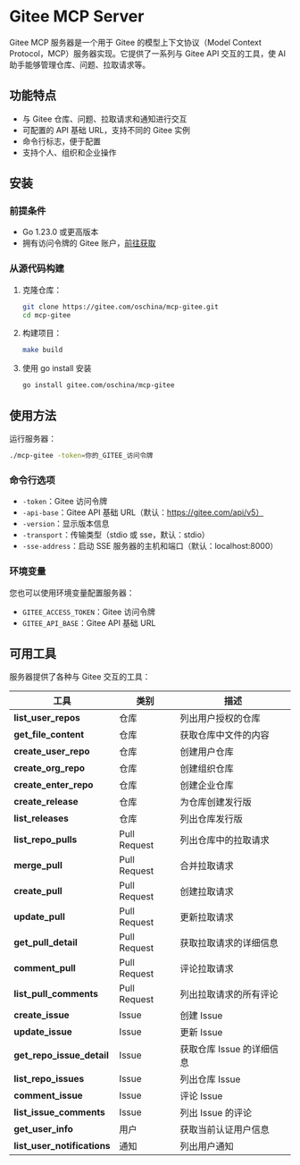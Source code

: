 # Gitee MCP Server

Gitee MCP 服务器是一个用于 Gitee 的模型上下文协议（Model Context Protocol，MCP）服务器实现。它提供了一系列与 Gitee API 交互的工具，使 AI 助手能够管理仓库、问题、拉取请求等。

## 功能特点

- 与 Gitee 仓库、问题、拉取请求和通知进行交互
- 可配置的 API 基础 URL，支持不同的 Gitee 实例
- 命令行标志，便于配置
- 支持个人、组织和企业操作

## 安装

### 前提条件

- Go 1.23.0 或更高版本
- 拥有访问令牌的 Gitee 账户，[前往获取](https://gitee.com/profile/personal_access_tokens)

### 从源代码构建

1. 克隆仓库：
   ```bash
   git clone https://gitee.com/oschina/mcp-gitee.git
   cd mcp-gitee
   ```

2. 构建项目：
   ```bash
   make build
   ```
   
3. 使用 go install 安装
   ```bash
   go install gitee.com/oschina/mcp-gitee
   ```

## 使用方法

运行服务器：

```bash
./mcp-gitee -token=你的_GITEE_访问令牌
```

### 命令行选项

- `-token`：Gitee 访问令牌
- `-api-base`：Gitee API 基础 URL（默认：https://gitee.com/api/v5）
- `-version`：显示版本信息
- `-transport`：传输类型（stdio 或 sse，默认：stdio）
- `-sse-address`：启动 SSE 服务器的主机和端口（默认：localhost:8000）

### 环境变量

您也可以使用环境变量配置服务器：

- `GITEE_ACCESS_TOKEN`：Gitee 访问令牌
- `GITEE_API_BASE`：Gitee API 基础 URL

## 可用工具

服务器提供了各种与 Gitee 交互的工具：

| 工具                          | 类别 | 描述               |
|-----------------------------|------|------------------|
| **list_user_repos**         | 仓库 | 列出用户授权的仓库        |
| **get_file_content**        | 仓库 | 获取仓库中文件的内容       |
| **create_user_repo**        | 仓库 | 创建用户仓库           |
| **create_org_repo**         | 仓库 | 创建组织仓库           |
| **create_enter_repo**       | 仓库 | 创建企业仓库           |
| **create_release**          | 仓库 | 为仓库创建发行版         |
| **list_releases**           | 仓库 | 列出仓库发行版          |
| **list_repo_pulls**         | Pull Request | 列出仓库中的拉取请求       |
| **merge_pull**              | Pull Request | 合并拉取请求           |
| **create_pull**             | Pull Request | 创建拉取请求           |
| **update_pull**             | Pull Request | 更新拉取请求           |
| **get_pull_detail**         | Pull Request | 获取拉取请求的详细信息      |
| **comment_pull**            | Pull Request | 评论拉取请求           |
| **list_pull_comments**      | Pull Request | 列出拉取请求的所有评论      |
| **create_issue**            | Issue | 创建 Issue         |
| **update_issue**            | Issue | 更新 Issue         |
| **get_repo_issue_detail**   | Issue | 获取仓库 Issue 的详细信息 |
| **list_repo_issues**        | Issue | 列出仓库 Issue       |
| **comment_issue**           | Issue | 评论 Issue         |
| **list_issue_comments**     | Issue | 列出 Issue 的评论     |
| **get_user_info**           | 用户 | 获取当前认证用户信息 |
| **list_user_notifications** | 通知 | 列出用户通知           |

